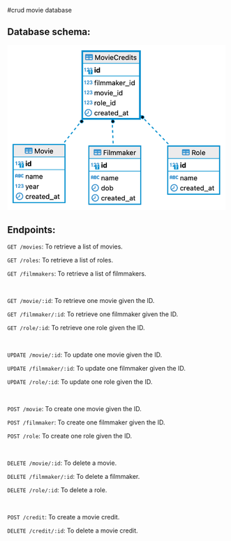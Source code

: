 #crud movie database

## Database schema:

<img src="movies_diagram.png" alt="Image" width="500">

## Endpoints:
`GET /movies`: To retrieve a list of movies.

`GET /roles`: To retrieve a list of roles.

`GET /filmmakers`: To retrieve a list of filmmakers.

<br />

`GET /movie/:id`: To retrieve one movie given the ID.

`GET /filmmaker/:id`: To retrieve one filmmaker given the ID.

`GET /role/:id`: To retrieve one role given the ID.

<br />

`UPDATE /movie/:id`: To update one movie given the ID.

`UPDATE /filmmaker/:id`: To update one filmmaker given the ID.

`UPDATE /role/:id`: To update one role given the ID.

<br />

`POST /movie`: To create one movie given the ID.

`POST /filmmaker`: To create one filmmaker given the ID.

`POST /role`: To create one role given the ID.

<br />

`DELETE /movie/:id`: To delete a movie.

`DELETE /filmmaker/:id`: To delete a filmmaker.

`DELETE /role/:id`: To delete a role.

<br />

`POST /credit`: To create a movie credit.

`DELETE /credit/:id`: To delete a movie credit.





